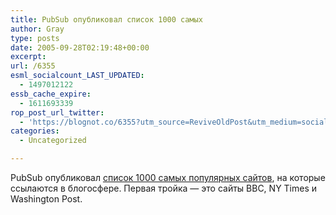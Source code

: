 ```yaml
---
title: PubSub опубликовал список 1000 самых
author: Gray
type: posts
date: 2005-09-28T02:19:48+00:00
excerpt:
url: /6355
esml_socialcount_LAST_UPDATED:
  - 1497012122
essb_cache_expire:
  - 1611693339
rop_post_url_twitter:
  - 'https://blognot.co/6355?utm_source=ReviveOldPost&utm_medium=social&utm_campaign=ReviveOldPost'
categories:
  - Uncategorized

---
```








PubSub опубликовал <a href="http://www.pubsub.com/linkranks1000.php?page=1" target="_blank">список 1000 самых популярных сайтов</a>, на которые ссылаются в блогосфере. Первая тройка &#8212; это сайты BBC, NY Times и Washington Post.